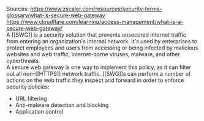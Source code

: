 Sources:
https://www.zscaler.com/resources/security-terms-glossary/what-is-secure-web-gateway
https://www.cloudflare.com/learning/access-management/what-is-a-secure-web-gateway/
\
A [[SWG]] is a security solution that prevents unsecured internet traffic from entering an organization's internal network. It's used by enterprises to protect employees and users from accessing or being infected by malicious websites and web traffic, internet-borne viruses, malware, and other cyberthreats.
\
A secure web gateway is one way to implement this policy, as it can filter out all non-[[HTTPS]] network traffic. [[SWG]]s can perform a number of actions on the web traffic they inspect and forward in order to enforce security policies: 
- URL filtering
- Anti-malware detection and blocking
- Application control
